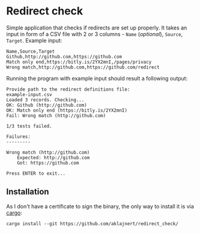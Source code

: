 # Redirect check

Simple application that checks if redirects are set up properly. It takes an input in form of a CSV
file with 2 or 3 columns - `Name` (*optional*), `Source`, `Target`. Example input:  
```csv
Name,Source,Target
Github,http://github.com,https://github.com
Match only end,https://bitly.is/2YX2mnI,/pages/privacy
Wrong match,http://github.com,https://github.com/redirect
```

Running the program with example input should result a following output:  
```
Provide path to the redirect definitions file:
example-input.csv
Loaded 3 records. Checking...
OK: Github (http://github.com)
OK: Match only end (https://bitly.is/2YX2mnI)
Fail: Wrong match (http://github.com)

1/3 tests failed.

Failures:
---------

Wrong match (http://github.com)
	Expected: http://github.com
	Got: https://github.com

Press ENTER to exit...

```

## Installation

As I don't have a certificate to sign the binary, the only way to install it is via [cargo](https://doc.rust-lang.org/cargo/):  
```shell script
cargo install --git https://github.com/aklajnert/redirect_check/
```

